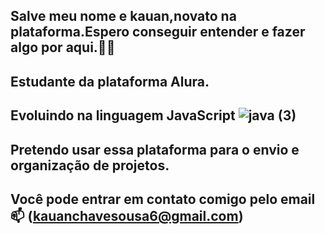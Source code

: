 ## Salve meu nome e kauan,novato na plataforma.Espero conseguir entender e fazer algo por aqui.🎱​🥇
## Estudante da plataforma Alura.
## Evoluindo na linguagem JavaScript ![java (3)](https://github.com/Zlkauanzin/Zlkauanzin/assets/170642382/1fbd8e14-4a80-43f0-adff-0c22d5ed43bf)

## Pretendo usar essa plataforma para o envio e organização de projetos.
## Você pode entrar em contato comigo pelo email 📫​​ (kauanchavesousa6@gmail.com)
<!--
**Zlkauanzin/Zlkauanzin** is a ✨ _special_ ✨ repository because its `README.md` (this file) appears on your GitHub profile.

Here are some ideas to get you started:

- 🔭 I’m currently working on ...
- 🌱 I’m currently learning ...
- 👯 I’m looking to collaborate on ...
- 🤔 I’m looking for help with ...
- 💬 Ask me about ...
- 📫 How to reach me: ...
- 😄 Pronouns: ...
- ⚡ Fun fact: ...
-->
